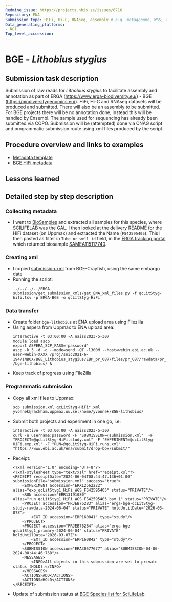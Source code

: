 ```yaml
---
Redmine_issue: https://projects.nbis.se/issues/6716
Repository: ENA
Submission_type: HiFi, Hi-C, RNAseq, assembly # e.g. metagenome, WGS, assembly, - IF RELEVANT
Data_generating_platforms:
- NGI
Top_level_acccession: 
---
```


# BGE - *Lithobius stygius*

## Submission task description
Submission of raw reads for *Lithobius stygius* to facilitate assembly and annotation as part of ERGA (https://www.erga-biodiversity.eu/) - BGE (https://biodiversitygenomics.eu/). HiFi, Hi-C and RNAseq datasets will be produced and submitted. There will also be an assembly to be submitted. For BGE projects there will be no annotation done, instead this will be handled by Ensembl. The sample used for sequencing has already been submitted via COPO.
Submission will be (attempted) done via CNAG script and programmatic submission route using xml files produced by the script.

## Procedure overview and links to examples

* [Metadata template](./data/BGE-Lithobius-stygius-metadata.xlsx)
* [BGE HiFi metadata](./data/qcLitStyg-hifi.tsv)

## Lessons learned
<!-- What went well? What did not went so well? What would you have done differently? -->

## Detailed step by step description

### Collecting metadata
* I went to [BioSamples](https://www.ebi.ac.uk/biosamples/samples?text=Lithobius+stygius) and extracted all samples for this species, where SCILIFELAB was the GAL. I then looked at the delivery README for the HiFi dataset (on Uppmax) and extracted the Name (`FS42595405`). This I then pasted as filter in `Tube or well id` field, in the [ERGA tracking portal](https://genomes.cnag.cat/erga-stream/samples/) which returned biosample [SAMEA115117740](https://www.ebi.ac.uk/biosamples/samples/SAMEA115117740).

### Creating xml
* I copied [submission.xml](./data/submission.xml) from BGE-Crayfish, using the same embargo date
* Running the script:
    ```
    ../../../../ERGA-submission/get_submission_xmls/get_ENA_xml_files.py -f qcLitStyg-hifi.tsv -p ERGA-BGE -o qcLitStyg-HiFi
    ```

### Data transfer
* Create folder `bge-lithobius` at ENA upload area using Filezilla
* Using aspera from Uppmax to ENA upload area:
    ```
    interactive -t 03:00:00 -A naiss2023-5-307
    module load ascp
    export ASPERA_SCP_PASS='password'
    ascp -k 3 -d -q --mode=send -QT -l300M --host=webin.ebi.ac.uk --user=Webin-XXXX /proj/snic2021-6-194/INBOX/BGE_Lithobius_stygius/EBP_pr_087/files/pr_087/rawdata/pr_087_001/m84045_240505_040448_s4.hifi_reads.bc2087.bam /bge-lithobius/ &
    ```
* Keep track of progress using FileZilla

### Programmatic submission
* Copy all xml files to Uppmax:
    ```
    scp submission.xml qcLitStyg-HiFi*.xml yvonnek@rackham.uppmax.uu.se:/home/yvonnek/BGE-lithobius/
    ```
* Submit both projects and experiment in one go, i.e:
    ```
    interactive -t 03:00:00 -A naiss2023-5-307
    curl -u username:password -F "SUBMISSION=@submission.xml"  -F "PROJECT=@qcLitStyg-HiFi.study.xml" -F "EXPERIMENT=@qcLitStyg-HiFi.exp.xml" -F "RUN=@qcLitStyg-HiFi.runs.xml" "https://www.ebi.ac.uk/ena/submit/drop-box/submit/"
    ```
* Receipt:
    ```
    <?xml version="1.0" encoding="UTF-8"?>
    <?xml-stylesheet type="text/xsl" href="receipt.xsl"?>
    <RECEIPT receiptDate="2024-06-04T08:44:47.136+01:00" submissionFile="submission.xml" success="true">
        <EXPERIMENT accession="ERX12562222" alias="exp_qcLitStyg1_HiFi_WGS_FS42595405" status="PRIVATE"/>
        <RUN accession="ERR13191080" alias="run_qcLitStyg1_HiFi_WGS_FS42595405_bam_1" status="PRIVATE"/>
        <PROJECT accession="PRJEB76283" alias="erga-bge-qcLitStyg-study-rawdata-2024-06-04" status="PRIVATE" holdUntilDate="2026-03-07Z">
            <EXT_ID accession="ERP160841" type="study"/>
        </PROJECT>
        <PROJECT accession="PRJEB76284" alias="erga-bge-qcLitStyg1_primary-2024-06-04" status="PRIVATE" holdUntilDate="2026-03-07Z">
            <EXT_ID accession="ERP160842" type="study"/>
        </PROJECT>
        <SUBMISSION accession="ERA30577677" alias="SUBMISSION-04-06-2024-08:44:46:768"/>
        <MESSAGES>
            <INFO>All objects in this submission are set to private status (HOLD).</INFO>
        </MESSAGES>
        <ACTIONS>ADD</ACTIONS>
        <ACTIONS>HOLD</ACTIONS>
    </RECEIPT>
    ```
* Update of submission status at [BGE Species list for SciLifeLab](https://docs.google.com/spreadsheets/d/1mSuL_qGffscer7G1FaiEOdyR68igscJB0CjDNSCNsvg/)